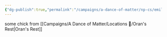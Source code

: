 ```yaml
---
{"dg-publish":true,"permalink":"/campaigns/a-dance-of-matter/np-cs/emily/"}
---
```


some chick from [[Campaigns/A Dance of Matter/Locations 📌/Oran's Rest\|Oran's Rest]]
